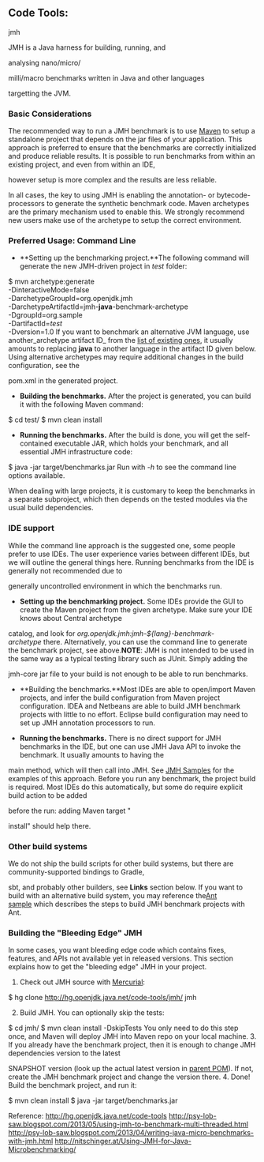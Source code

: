 ## Code Tools: 

jmh

JMH is a Java harness for building, running, and 

analysing nano/micro/

milli/macro benchmarks written in Java and other languages 

targetting the JVM.

### Basic Considerations

The recommended way to run a JMH benchmark is to use [Maven](http://maven.apache.org/) to setup a standalone project that depends on the jar files of your application. This approach is preferred to ensure that the benchmarks are correctly initialized and produce reliable results. It is possible to run benchmarks from within an existing project, and even from within an IDE, 

however setup is more complex and the results are less reliable.

In all cases, the key to using JMH is enabling the annotation- or bytecode-processors to generate the synthetic benchmark code. Maven archetypes are the primary mechanism used to enable this. We strongly recommend new users make use of the archetype to setup the correct environment.

### Preferred Usage: Command Line

- **Setting up the benchmarking project.**The following command will generate the new JMH-driven project in _test_ folder:

$ mvn archetype:generate \
          -DinteractiveMode=false \
          -DarchetypeGroupId=org.openjdk.jmh \
          -DarchetypeArtifactId=jmh-**java**-benchmark-archetype \
          -DgroupId=org.sample \
          -DartifactId=_test_ \
          -Dversion=1.0
 If you want to benchmark an alternative JVM language, use another_archetype artifact ID_ from the [list of existing ones](http://central.maven.org/maven2/org/openjdk/jmh/), it usually amounts to replacing **java** to another language in the artifact ID given below. Using alternative archetypes may require additional changes in the build configuration, see the 

pom.xml in the generated project. 
- **Building the benchmarks.** After the project is generated, you can build it with the following Maven command:

$ cd test/
$ mvn clean install
 
- **Running the benchmarks.** After the build is done, you will get the self-contained executable JAR, which holds your benchmark, and all essential JMH infrastructure code:

$ java -jar target/benchmarks.jar
 Run with _-h_ to see the command line options available. 

When dealing with large projects, it is customary to keep the benchmarks in a separate subproject, which then depends on the tested modules via the usual build dependencies.

### IDE support

While the command line approach is the suggested one, some people prefer to use IDEs. The user experience varies between different IDEs, but we will outline the general things here. Running benchmarks from the IDE is generally not recommended due to 

generally uncontrolled environment in which the benchmarks run.

- **Setting up the benchmarking project.** Some IDEs provide the GUI to create the Maven project from the given archetype. Make sure your IDE knows about Central archetype 

catalog, and look for _org.openjdk.jmh:jmh-${lang}-benchmark-archetype_ there. Alternatively, you can use the command line to generate the benchmark project, see above.**NOTE**: JMH is not intended to be used in the same way as a typical testing library such as JUnit. Simply adding the 

jmh-core jar file to your build is not enough to be able to run benchmarks.   

- **Building the benchmarks.**Most IDEs are able to open/import Maven projects, and infer the build configuration from Maven project configuration. IDEA and Netbeans are able to build JMH benchmark projects with little to no effort. Eclipse build configuration may need to set up JMH annotation processors to run.   

- **Running the benchmarks.** There is no direct support for JMH benchmarks in the IDE, but one can use JMH Java API to invoke the benchmark. It usually amounts to having the 

main method, which will then call into JMH. See [JMH Samples](http://hg.openjdk.java.net/code-tools/jmh/file/tip/jmh-samples/src/main/java/org/openjdk/jmh/samples/) for the examples of this approach. Before you run any benchmark, the project build is required. Most IDEs do this automatically, but some do require explicit build action to be added 

before the run: adding Maven target "

install" should help there.

### Other build systems

We do not ship the build scripts for other build systems, but there are community-supported bindings to Gradle, 

sbt, and probably other builders, see **Links** section below. If you want to build with an alternative build system, you may reference the[Ant sample](http://hg.openjdk.java.net/code-tools/jmh/file/tip/jmh-ant-sample/) which describes the steps to build JMH benchmark projects with Ant.

### Building the "Bleeding Edge" JMH

In some cases, you want bleeding edge code which contains fixes, features, and APIs not available yet in released versions. This section explains how to get the "bleeding edge" JMH in your project.

1. Check out JMH source with [Mercurial](http://mercurial.selenic.com/):

$ hg clone http://hg.openjdk.java.net/code-tools/jmh/ jmh
 
2. Build JMH. You can optionally skip the tests:

$ cd jmh/
$ mvn clean install -DskipTests
 You only need to do this step once, and Maven will deploy JMH into Maven repo on your local machine. 
3. If you already have the benchmark project, then it is enough to change JMH dependencies version to the latest 

SNAPSHOT version (look up the actual latest version in [parent POM](http://hg.openjdk.java.net/code-tools/jmh/file/tip/pom.xml#l33)). If not, create the JMH benchmark project and change the version there. 
4. Done! Build the benchmark project, and run it: 

$ mvn clean install
$ java -jar target/benchmarks.jar

Reference:
http://hg.openjdk.java.net/code-tools
http://psy-lob-saw.blogspot.com/2013/05/using-jmh-to-benchmark-multi-threaded.html
http://psy-lob-saw.blogspot.com/2013/04/writing-java-micro-benchmarks-with-jmh.html
http://nitschinger.at/Using-JMH-for-Java-Microbenchmarking/